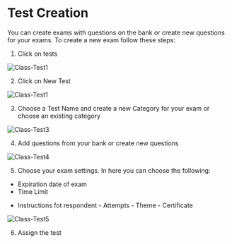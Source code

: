 
# Test Creation

You can create exams with questions on the bank or create new questions for your exams.
To create a new exam follow these steps:

1. Click on tests

![Class-Test1](https://user-images.githubusercontent.com/47668802/58515525-c26dc100-816a-11e9-8863-6b87ad59125e.PNG)


2. Click on New Test

![Class-Test1](https://user-images.githubusercontent.com/47668802/58515525-c26dc100-816a-11e9-8863-6b87ad59125e.PNG)

3. Choose a Test Name and create a new Category for your exam or choose an existing category

![Class-Test3](https://user-images.githubusercontent.com/47668802/58515534-c568b180-816a-11e9-8a44-3c21535c2fbe.PNG)

4. Add questions from your bank or create new questions

![Class-Test4](https://user-images.githubusercontent.com/47668802/58515531-c568b180-816a-11e9-864d-f94dcd25004b.PNG)

5. Choose your exam settings. In here you can choose the following:
- Expiration date of exam  
- Time Limit
* Instructions fot respondent
        - Attempts
        - Theme
        - Certificate

![Class-Test5](https://user-images.githubusercontent.com/47668802/58515532-c568b180-816a-11e9-9ede-3fc1d9fc7798.PNG)

6. Assign the test
